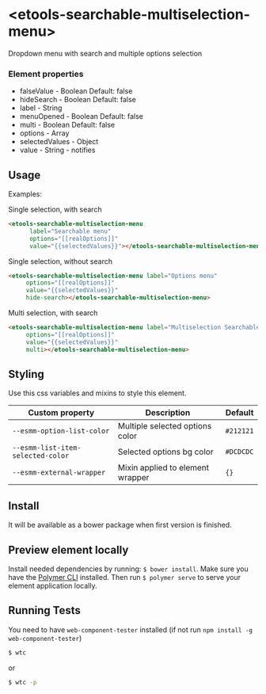 # \<etools-searchable-multiselection-menu\>

Dropdown menu with search and multiple options selection

### Element properties


* falseValue - Boolean Default: false
* hideSearch - Boolean Default: false
* label - String
* menuOpened - Boolean Default: false
* multi - Boolean Default: false
* options - Array
* selectedValues - Object
* value - String - notifies

## Usage

Examples: 

Single selection, with search

```html
<etools-searchable-multiselection-menu
      label="Searchable menu"
      options="[[realOptions]]"
      value="{{selectedValues}}"></etools-searchable-multiselection-menu>
```

Single selection, without search

```html
<etools-searchable-multiselection-menu label="Options menu"
     options="[[realOptions]]"
     value="{{selectedValues}}"
     hide-search></etools-searchable-multiselection-menu>
```

Multi selection, with search

```html
<etools-searchable-multiselection-menu label="Multiselection Searchable menu"
     options="[[realOptions]]"
     value="{{selectedValues}}"
     multi></etools-searchable-multiselection-menu>
```


## Styling

Use this css variables and mixins to style this element.

Custom property | Description | Default
----------------|-------------|----------
`--esmm-option-list-color` | Multiple selected options color | `#212121`
`--esmm-list-item-selected-color` | Selected options bg color | `#DCDCDC`
`--esmm-external-wrapper` | Mixin applied to element wrapper | `{}`


## Install

It will be available as a bower package when first version is finished.

## Preview element locally

Install needed dependencies by running: `$ bower install`.
Make sure you have the [Polymer CLI](https://www.npmjs.com/package/polymer-cli) installed. Then run `$ polymer serve` to serve your element application locally.

## Running Tests

You need to have `web-component-tester` installed (if not run `npm install -g web-component-tester`)
```bash
$ wtc
```
or 
```bash
$ wtc -p
```
